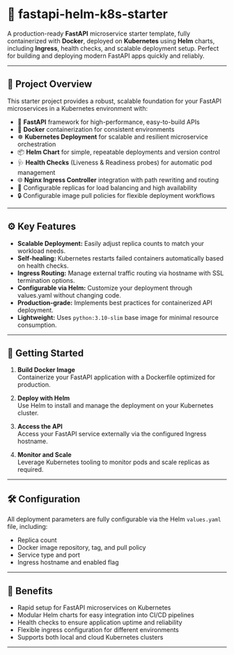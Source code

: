 # 🚀 fastapi-helm-k8s-starter

A production-ready **FastAPI** microservice starter template, fully containerized with **Docker**, deployed on **Kubernetes** using **Helm** charts, including **Ingress**, health checks, and scalable deployment setup. Perfect for building and deploying modern FastAPI apps quickly and reliably.

---

## 🎯 Project Overview

This starter project provides a robust, scalable foundation for your FastAPI microservices in a Kubernetes environment with:

- 🐍 **FastAPI** framework for high-performance, easy-to-build APIs  
- 🐳 **Docker** containerization for consistent environments  
- ☸️ **Kubernetes Deployment** for scalable and resilient microservice orchestration  
- 📦 **Helm Chart** for simple, repeatable deployments and version control  
- 🩺 **Health Checks** (Liveness & Readiness probes) for automatic pod management  
- 🌐 **Nginx Ingress Controller** integration with path rewriting and routing  
- 🔄 Configurable replicas for load balancing and high availability  
- 🔒 Configurable image pull policies for flexible deployment workflows  

---

## ⚙️ Key Features

- **Scalable Deployment:** Easily adjust replica counts to match your workload needs.  
- **Self-healing:** Kubernetes restarts failed containers automatically based on health checks.  
- **Ingress Routing:** Manage external traffic routing via hostname with SSL termination options.  
- **Configurable via Helm:** Customize your deployment through values.yaml without changing code.  
- **Production-grade:** Implements best practices for containerized API deployment.  
- **Lightweight:** Uses `python:3.10-slim` base image for minimal resource consumption.

---

## 🚀 Getting Started

1. **Build Docker Image**  
   Containerize your FastAPI application with a Dockerfile optimized for production.

2. **Deploy with Helm**  
   Use Helm to install and manage the deployment on your Kubernetes cluster.

3. **Access the API**  
   Access your FastAPI service externally via the configured Ingress hostname.

4. **Monitor and Scale**  
   Leverage Kubernetes tooling to monitor pods and scale replicas as required.

---

## 🛠️ Configuration

All deployment parameters are fully configurable via the Helm `values.yaml` file, including:

- Replica count  
- Docker image repository, tag, and pull policy  
- Service type and port  
- Ingress hostname and enabled flag  

---

## 🌟 Benefits

- Rapid setup for FastAPI microservices on Kubernetes  
- Modular Helm charts for easy integration into CI/CD pipelines  
- Health checks to ensure application uptime and reliability  
- Flexible ingress configuration for different environments  
- Supports both local and cloud Kubernetes clusters  

---

